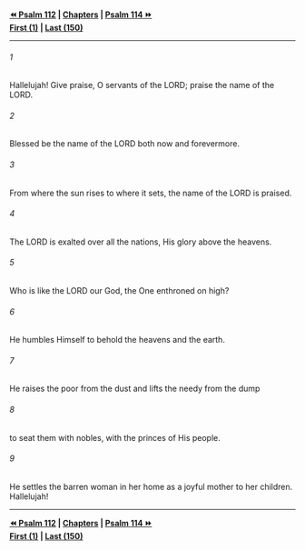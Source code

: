   
**[⏪ Psalm 112](./Psalm%20112.md) | [Chapters](./_index.md) | [Psalm 114 ⏩](./Psalm%20114.md)**  
**[First (1)](./Psalm%201.md) | [Last (150)](./Psalm%20150.md)**  
  
---  
  
###### 1  
Hallelujah! Give praise, O servants of the LORD; praise the name of the LORD.  
  
###### 2  
Blessed be the name of the LORD both now and forevermore.  
  
###### 3  
From where the sun rises to where it sets, the name of the LORD is praised.  
  
###### 4  
The LORD is exalted over all the nations, His glory above the heavens.  
  
###### 5  
Who is like the LORD our God, the One enthroned on high?  
  
###### 6  
He humbles Himself to behold the heavens and the earth.  
  
###### 7  
He raises the poor from the dust and lifts the needy from the dump  
  
###### 8  
to seat them with nobles, with the princes of His people.  
  
###### 9  
He settles the barren woman in her home as a joyful mother to her children. Hallelujah!  
  
  
---  
  
**[⏪ Psalm 112](./Psalm%20112.md) | [Chapters](./_index.md) | [Psalm 114 ⏩](./Psalm%20114.md)**  
**[First (1)](./Psalm%201.md) | [Last (150)](./Psalm%20150.md)**  
  
